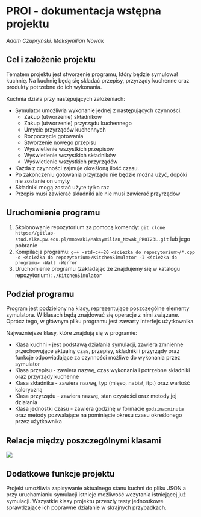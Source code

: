 # PROI - dokumentacja wstępna projektu

*Adam Czupryński, Maksymilian Nowak*

## Cel i założenie projektu

Tematem projektu jest stworzenie programu, który będzie symulował kuchnię. Na kuchnię będą się składać przepisy, przyrządy kuchenne oraz produkty potrzebne do ich wykonania.

Kuchnia działa przy następujących założeniach:
- Symulator umożliwia wykonanie jednej z następujących czynności:
    - Zakup (utworzenie) składników
    - Zakup (utworzenie) przyrządu kuchennego
    - Umycie przyrządów kuchennych
    - Rozpoczęcie gotowania
    - Stworzenie nowego przepisu
    - Wyświetlenie wszystkich przepisów
    - Wyświetlenie wszystkich składników
    - Wyświetlenie wszystkich przyrządów
- Każda z czynności zajmuje określoną ilość czasu.
- Po zakończeniu gotowania przyrządu nie będzie można użyć, dopóki nie zostanie on umyty
- Składniki mogą zostać użyte tylko raz
- Przepis musi zawierać składniki ale nie musi zawierać przyrządów

## Uruchomienie programu

1. Skolonowanie repozytorium za pomocą komendy: `git clone https://gitlab-stud.elka.pw.edu.pl/mnowak1/Maksymilian_Nowak_PROI23L.git` lub jego pobranie
2. Kompilacja programu: `g++ -std=c++20 <ścieżka do repozytorium>/*.cpp -o <ścieżka do repozytorium>/KitchenSimulator -I <ścieżka do programu> -Wall -Werror`
3. Uruchomienie programu (zakładając że znajdujemy się w katalogu repozytorium): `./KitchenSimulator`

## Podział programu

Program jest podzielony na klasy, reprezentujące poszczególne elementy symulatora. W klasach będą znajdować się operacje z nimi związane.
Oprócz tego, w głównym pliku programu jest zawarty interfejs użytkownika.

Najważniejsze klasy, które znajdują się w programie:
- Klasa kuchni - jest podstawą działania symulacji, zawiera zmnienne przechowujące aktualny czas, przepisy, składniki i przyrządy oraz funkcje odpowiadające za czynności możliwe do wykonania przez symulator
- Klasa przepisu - zawiera nazwę, czas wykonania i potrzebne składniki oraz przyrządy kuchenne
- Klasa składnika - zawiera nazwę, typ (mięso, nabiał, itp.) oraz wartość kaloryczną
- Klasa przyrządu - zawiera nazwę, stan czystości oraz metody jej działania
- Klasa jednostki czasu - zawiera godzinę w formacie `godzina:minuta` oraz metody pozwalające na pominięcie okresu czasu określonego przez użytkownika

## Relacje między poszczególnymi klasami

![](https://drive.google.com/uc?export=view&id=1-8rTOxuO9gBIH18Se3j1Irwk7a7C7bfw)

## Dodatkowe funkcje projektu
Projekt umożliwia zapisywanie aktualnego stanu kuchni do pliku JSON a przy uruchamianiu symulacji istnieje możliwość wczytania istniejącej już symulacji. Wszystkie klasy projektu przeszły testy jednostkowe sprawdzające ich poprawne działanie w skrajnych przypadkach.
[](https://drive.google.com/uc?id=1sxgWBhjks9O90A9eLVgH1G7n1S8lzgmh)